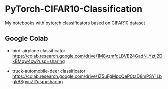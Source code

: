 # PyTorch-CIFAR10-Classification
My notebooks with pytorch classificators based on CIFAR10 dataset

## Google Colab
- bird-airplane classificator
https://colab.research.google.com/drive/1M8vzmfdLBVE24GadN_Yztj2DxBMqw4cw?usp=sharing

- truck-automobile-deer classificator
https://colab.research.google.com/drive/1Z5uFgMpcQeP0taD8mPSY1LbgkBSgvcZI?usp=sharing
